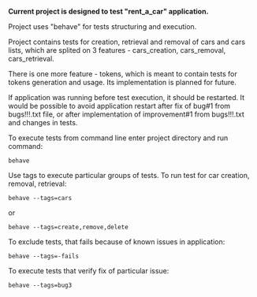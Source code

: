 **Current project is designed to test "rent_a_car" application.**

Project uses "behave" for tests structuring and execution.

Project contains tests for creation, retrieval and removal of cars and cars lists,
which are splited on 3 features - cars_creation, cars_removal, cars_retrieval.

There is one more feature - tokens, which is meant to contain tests for
tokens generation and usage. Its implementation is planned for future.

If application was running before test execution, it should be restarted.
It would be possible to avoid application restart after fix of bug#1 from bugs!!!.txt file,
or after implementation of improvement#1 from bugs!!!.txt and changes in tests.

To execute tests from command line enter project directory and run command:
```
behave
```
Use tags to execute particular groups of tests.
To run test for car creation, removal, retrieval:
```
behave --tags=cars
```
or
```
behave --tags=create,remove,delete
```
To exclude tests, that fails because of known issues in application:
```
behave --tags=-fails
```
To execute tests that verify fix of particular issue:
```
behave --tags=bug3
```


